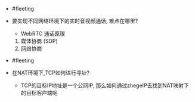 

- #fleeting
- 要实现不同网络环境下的实时音视频通话, 难点在哪里?
    - WebRTC 通话原理
    1. 媒体协商 (SDP)
    2. 网络协商

- #fleeting
- 在NAT环境下,TCP如何进行寻址?
    - TCP的目标IP地址是一个公网IP, 那么如何通过zhegeIP去找到NAT映射下的目标客户端呢